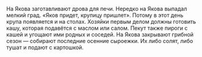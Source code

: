На Якова заготавливают дрова для печи. Нередко на Якова выпадал мелкий град. «Яков придет, крупицу пришлет». Потому в этот день крупа появляется и на столах. Хозяйки первым делом должны готовить кашу, которая подавётся с маслом или салом. Пекут также пироги с кашей и угощают ими родных и соседей.
На Якова закрывают грибной сезон — собирают последние осенние сыроежки. Их либо солят, либо тушат и подают с картошкой.

